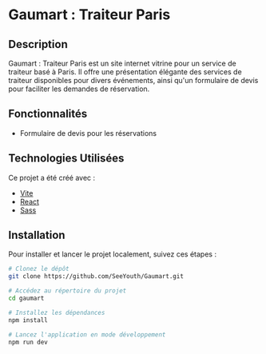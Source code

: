 # Gaumart : Traiteur Paris

## Description

Gaumart : Traiteur Paris est un site internet vitrine pour un service de traiteur basé à Paris. Il offre une présentation élégante des services de traiteur disponibles pour divers événements, ainsi qu'un formulaire de devis pour faciliter les demandes de réservation.

## Fonctionnalités

- Formulaire de devis pour les réservations

## Technologies Utilisées

Ce projet a été créé avec :

- [Vite](https://vitejs.dev/)
- [React](https://reactjs.org/)
- [Sass](https://sass-lang.com/)

## Installation

Pour installer et lancer le projet localement, suivez ces étapes :

```bash
# Clonez le dépôt
git clone https://github.com/SeeYouth/Gaumart.git

# Accédez au répertoire du projet
cd gaumart

# Installez les dépendances
npm install

# Lancez l'application en mode développement
npm run dev
